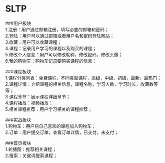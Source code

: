 # SLTP

###用户板块<br>
1.注册：用户通过邮箱注册，填写必要的邮箱和密码；<br>
2.登陆：用户可以通过邮箱或者用户名和密码登陆网站；<br>
3.收藏：用户可以收藏课程；<br>
4.课程：记录用户学习的课程以及购买的课程；<br>
5.修改个人信息：用户可以修改昵称，修改密码，修改头像；<br>
6.我的购物车：购物车记录要购买课程的信息；<br>

###课程板块<br>
1.课程分类列表：免费课程，不同类型课程，高级，中级，初级，最新，最热门；<br>
2.课程详情：介绍课程的相关信息，课程名称，学习人数，学习时长，收藏数等等；<br>
3.课程章节：展示课程详细章节；<br>
4.课程播放：视频播放；<br>
5.相关课程推荐：用户学习相关的课程推荐；<br>

###实战板块<br>
1.购物车：用户将自己喜欢的课程加入购物车；<br>
2.订单：用户提交订单，查看订单详情，已支付，未支付；<br>

###首页板块<br>
1.轮播图：推荐相关课程；<br>2.搜索：关键词搜索课程；<br>
